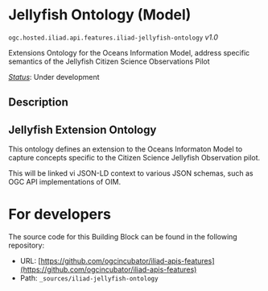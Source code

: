 
# Jellyfish Ontology (Model)

`ogc.hosted.iliad.api.features.iliad-jellyfish-ontology` *v1.0*

Extensions Ontology for the Oceans Information Model, address specific semantics of the Jellyfish Citizen Science Observations Pilot

[*Status*](http://www.opengis.net/def/status): Under development

## Description

##  Jellyfish Extension Ontology


This ontology defines an extension to the Oceans Informaton Model to capture concepts specific to the Citizen Science Jellyfish Observation pilot.

This will be linked vi JSON-LD context to various JSON schemas, such as OGC API implementations of OIM.


# For developers

The source code for this Building Block can be found in the following repository:

* URL: [https://github.com/ogcincubator/iliad-apis-features](https://github.com/ogcincubator/iliad-apis-features)
* Path: `_sources/iliad-jellyfish-ontology`

